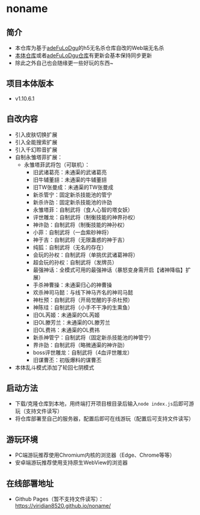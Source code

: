 # noname
## 简介

- 本仓库为基于[adeFuLoDgu](https://github.com/adeFuLoDgu)的h5无名杀仓库自改的Web端无名杀
- [本体仓库](https://github.com/libccy/noname)或者[adeFuLoDgu仓库](https://github.com/adeFuLoDgu/noname)有更新会基本保持同步更新
- 除此之外自己也会随缘更一些好玩的东西~

## 项目本体版本

- v1.10.6.1

## 自改内容

- 引入皮肤切换扩展
- 引入全能搜索扩展
- 引入千幻聆音扩展
- 自制永雏塔菲扩展：
  - 永雏塔菲武将包（可联机）：
    - 旧武诸葛亮：未通渠的武诸葛亮
    - 旧牛辅董翓：未通渠的牛辅董翓
    - 旧TW张曼成：未通渠的TW张曼成
    - 新杀管宁：固定新杀技能池的管宁
    - 新杀许劭：固定新杀技能池的许劭
    - 永雏塔菲：自制武将（食人心智的塔女妖）
    - 评世雕龙：自制武将（制衡技能的神界孙权）
    - 神许劭：自制武将（制衡技能的神孙权）
    - 小菲：自制武将（一血紫砂神将）
    - 神于吉：自制武将（无限蛊惑的神于吉）
    - 纯狐：自制武将（无名的存在）
    - 会玩的孙权：自制武将（单挑优武诸葛神将）
    - 超会玩的孙权：自制武将（发牌员）
    - 最强神话：全模式可用的最强神话（暴怒变身需开启【诸神降临】扩展）
    - 手杀神曹操：未通渠归心的神曹操
    - 欢杀神司马懿：与线下神马齐名的神司马懿
    - 神杜预：自制武将（开局觉醒的手杀杜预）
    - 神陈珪：自制武将（小手不干净的生熏鱼）
    - 旧OL芮姬：未通渠的OL芮姬
    - 旧OL滕芳兰：未通渠的OL滕芳兰
    - 旧OL费祎：未通渠的OL费祎
    - 新杀神管宁：自制武将（固定新杀技能池的神管宁）
    - 界许劭：自制武将（略微通渠的神许劭）
    - boss评世雕龙：自制武将（4血评世雕龙）
    - 旧谋曹丕：初版爆料的谋曹丕
- 本体乱斗模式添加了轮回七阴模式

## 启动方法

- 下载/克隆仓库到本地，用终端打开项目根目录后输入`node index.js`后即可游玩（支持文件读写）
- 将仓库部署至自己的服务器，配置后即可在线游玩（配置后可支持文件读写）

## 游玩环境

- PC端游玩推荐使用Chromium内核的浏览器（Edge、Chrome等等）
- 安卓端游玩推荐使用支持原生WebView的浏览器

## 在线部署地址

- Github Pages（暂不支持文件读写）：https://viridian8520.github.io/noname/
